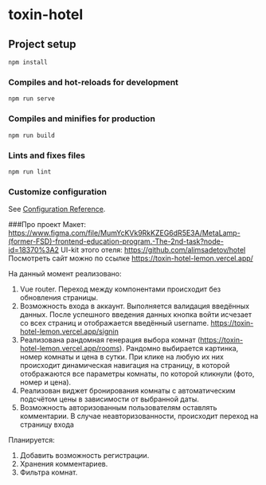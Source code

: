 # toxin-hotel

## Project setup
```
npm install
```

### Compiles and hot-reloads for development
```
npm run serve
```

### Compiles and minifies for production
```
npm run build
```

### Lints and fixes files
```
npm run lint
```

### Customize configuration
See [Configuration Reference](https://cli.vuejs.org/config/).

###Про проект
Макет: https://www.figma.com/file/MumYcKVk9RkKZEG6dR5E3A/MetaLamp-(former-FSD)-frontend-education-program.-The-2nd-task?node-id=18370%3A2
UI-kit этого отеля: https://github.com/alimsadetov/hotel
Посмотреть сайт можно по ссылке https://toxin-hotel-lemon.vercel.app/

На данный момент реализовано: 

1. Vue router. Переход между компонентами происходит без обновления страницы.
2. Возможность входа в аккаунт. Выполняется валидация введённых данных. После успешного введения данных кнопка войти исчезает со всех страниц и отображается введённый username. https://toxin-hotel-lemon.vercel.app/signin
3. Реализована рандомная генерация выбора комнат (https://toxin-hotel-lemon.vercel.app/rooms). Рандомно выбирается картинка, номер комнаты и цена в сутки. При клике на любую их них происходит динамическая навигация на страницу, в которой отображаются все параметры комнаты, по которой кликнули (фото, номер и цена).
4. Реализован виджет бронирования комнаты с автоматическим подсчётом цены в зависимости от выбранной даты.
5. Возможность авторизованным пользователям оставлять комментарии. В случае неавторизованности, происходит переход на страницу входа

Планируется:
1. Добавить возможность регистрации.
2. Хранения комментариев.
3. Фильтра комнат.
